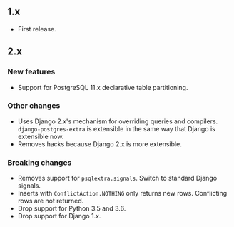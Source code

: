 ## 1.x
* First release.

## 2.x
### New features
* Support for PostgreSQL 11.x declarative table partitioning.

### Other changes
* Uses Django 2.x's mechanism for overriding queries and compilers. `django-postgres-extra` is extensible in the same way that Django is extensible now.
* Removes hacks because Django 2.x is more extensible.

### Breaking changes
* Removes support for `psqlextra.signals`. Switch to standard Django signals.
* Inserts with `ConflictAction.NOTHING` only returns new rows. Conflicting rows are not returned.
* Drop support for Python 3.5 and 3.6.
* Drop support for Django 1.x.
